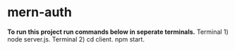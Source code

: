 # mern-auth
**To run this project run commands below in seperate terminals.** 
Terminal 1) node server.js. 
Terminal 2) cd client. 
            npm start.
